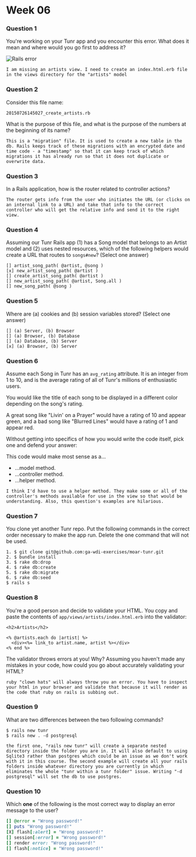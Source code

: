 # Week 06 

### Question 1

You're working on your Tunr app and you encounter this error. What does it mean and where would you go first to address it?  

![Rails error](http://i.imgur.com/9NR7XNT.png)  

```text
I am missing an artists view. I need to create an index.html.erb file in the views directory for the "artists" model
```

### Question 2

Consider this file name:

```
20150726145027_create_artists.rb
```

What is the purpose of this file, and what is the purpose of the numbers at the beginning of its name?

```text
This is a "migration" file. It is used to create a new table in the db. Rails keeps track of these migrations with an encrypted date and time code - a "timestamp" so that it can keep track of which migrations it has already run so that it does not duplicate or overwrite data.
```

### Question 3

In a Rails application, how is the router related to controller actions?  

```text
The router gets info from the user who initiates the URL (or clicks on an internal link to a URL) and take that info to the correct controller who will get the relative info and send it to the right view.
```

### Question 4

Assuming our Tunr Rails app (1) has a Song model that belongs to an Artist model and (2) uses nested resources, which of the following helpers would create a URL that routes to `songs#new`? (Select one answer)  

```
[] artist_song_path( @artist, @song )
[x] new_artist_song_path( @artist )
[] create_artist_song_path( @artist )
[] new_artist_song_path( @artist, Song.all )
[] new_song_path( @song )
```

### Question 5

Where are (a) cookies and (b) session variables stored? (Select one answer)  

```
[] (a) Server, (b) Browser  
[] (a) Browser, (b) Database  
[] (a) Database, (b) Server  
[x] (a) Browser, (b) Server  
```

### Question 6

Assume each Song in Tunr has an `avg_rating` attribute. It is an integer from 1 to 10, and is the average rating of all of Tunr's millions of enthusiastic users.

You would like the title of each song to be displayed in a different color depending on the song's rating.

A great song like "Livin' on a Prayer" would have a rating of 10 and appear green, and a bad song like "Blurred Lines" would have a rating of 1 and appear red.

Without getting into specifics of how you would write the code itself, pick one and defend your answer:

This code would make most sense as a...
- ...model method.
- ...controller method.
- ...helper method.

```text
I think I'd have to use a helper method. They make some or all of the controller's methods available for use in the view so that would be understanding. Also, this question's examples are hilarious.
```

### Question 7

You clone yet another Tunr repo. Put the following commands in the correct order necessary to make the app run. Delete the one command that will not be used.

```
1. $ git clone git@github.com:ga-wdi-exercises/moar-tunr.git
2. $ bundle install
3. $ rake db:drop
4. $ rake db:create
5. $ rake db:migrate
6. $ rake db:seed
$ rails s

```

### Question 8

You're a good person and decide to validate your HTML. You copy and paste the contents of `app/views/artists/index.html.erb` into the validator:

```erb
<h2>Artists</h2>

<% @artists.each do |artist| %>
  <div><%= link_to artist.name, artist %></div>
<% end %>
```

The validator throws errors at you! Why? Assuming you haven't made any mistakes in your code, how could you go about accurately validating your HTML?

```
ruby "clown hats" will always throw you an error. You have to inspect your html in your browser and validate that because it will render as the code that ruby on rails is subbing out.
```

### Question 9

What are two differences between the two following commands?

```
$ rails new tunr
$ rails new . -d postgresql
```

```
the first one, "rails new tunr" will create a separate nested directory inside the folder you are in. It will also default to using Sqlite3 rather than postgres which could be an issue as we don't work with it in this course. The second example will create all your rails folders inside whatever directory you are currently in which eliminates the whole "tunr within a tunr folder" issue. Writing "-d postgresql" will set the db to use postgres.
```

### Question 10

Which **one** of the following is the most correct way to display an error message to the user?

```rb
[] @error = "Wrong password!"
[] puts "Wrong password!"
[X] flash[:alert] = "Wrong password!"
[] session[:error] = "Wrong password!"
[] render error: "Wrong password!"
[] flash[:notice] = "Wrong password!"
```
